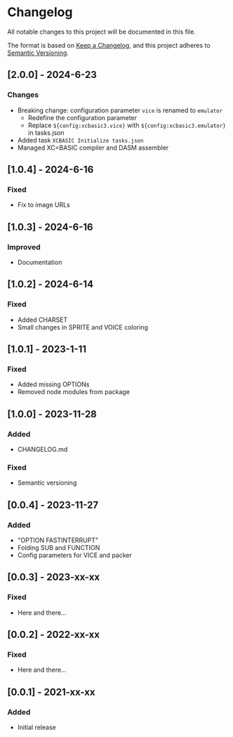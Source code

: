 # Changelog

All notable changes to this project will be documented in this file.

The format is based on [Keep a Changelog](https://keepachangelog.com/en/1.0.0/),
and this project adheres to [Semantic Versioning](https://semver.org/spec/v2.0.0.html).

## [2.0.0] - 2024-6-23

### Changes

- Breaking change: configuration parameter `vice` is renamed to `emulator`
  - Redefine the configuration parameter
  - Replace `${config:xcbasic3.vice}` with `${config:xcbasic3.emulator}` in tasks.json
- Added task `XCBASIC Initialize tasks.json`
- Managed XC=BASIC compiler and DASM assembler

## [1.0.4] - 2024-6-16

### Fixed

- Fix to image URLs

## [1.0.3] - 2024-6-16

### Improved

- Documentation

## [1.0.2] - 2024-6-14

### Fixed

- Added CHARSET
- Small changes in SPRITE and VOICE coloring

## [1.0.1] - 2023-1-11

### Fixed

- Added missing OPTIONs
- Removed node modules from package

## [1.0.0] - 2023-11-28

### Added

- CHANGELOG.md

### Fixed

- Semantic versioning

## [0.0.4] - 2023-11-27

### Added

- "OPTION FASTINTERRUPT"
- Folding SUB and FUNCTION
- Config parameters for VICE and packer

## [0.0.3] - 2023-xx-xx

### Fixed

- Here and there...

## [0.0.2] - 2022-xx-xx

### Fixed

- Here and there...

## [0.0.1] - 2021-xx-xx

### Added

- Initial release

